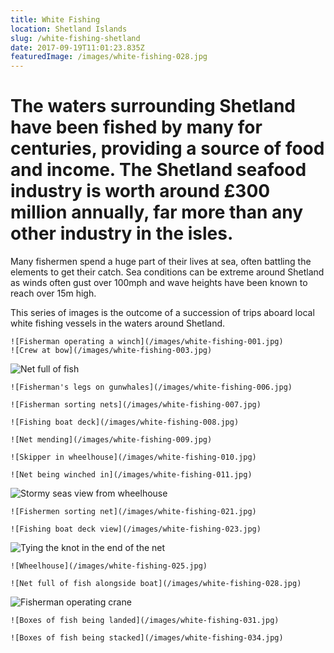 ```yaml
---
title: White Fishing
location: Shetland Islands
slug: /white-fishing-shetland
date: 2017-09-19T11:01:23.835Z
featuredImage: /images/white-fishing-028.jpg
---
```

# The waters surrounding Shetland have been fished by many for centuries, providing a source of food and income.  The Shetland seafood industry is worth around £300 million annually, far more than any other industry in the isles.

Many fishermen spend a huge part of their lives at sea, often battling the elements to get their catch. Sea conditions can be extreme around Shetland as winds often gust over 100mph and wave heights have been known to reach over 15m high.

This series of images is the outcome of a succession of trips aboard local white fishing vessels in the waters around Shetland.

```grid|2
![Fisherman operating a winch](/images/white-fishing-001.jpg)
![Crew at bow](/images/white-fishing-003.jpg)
```

![Net full of fish](/images/white-fishing-002.jpg)

```grid|2
![Fisherman's legs on gunwhales](/images/white-fishing-006.jpg)

![Fisherman sorting nets](/images/white-fishing-007.jpg)
```

```grid|2
![Fishing boat deck](/images/white-fishing-008.jpg)

![Net mending](/images/white-fishing-009.jpg)
```

```grid|2
![Skipper in wheelhouse](/images/white-fishing-010.jpg)

![Net being winched in](/images/white-fishing-011.jpg)
```

![Stormy seas view from wheelhouse](/images/white-fishing-019.jpg)

```grid|2
![Fishermen sorting net](/images/white-fishing-021.jpg)

![Fishing boat deck view](/images/white-fishing-023.jpg)
```

![Tying the knot in the end of the net](/images/white-fishing-024.jpg)

```grid|2
![Wheelhouse](/images/white-fishing-025.jpg)

![Net full of fish alongside boat](/images/white-fishing-028.jpg)
```

![Fisherman operating crane](/images/white-fishing-027.jpg)

```grid|2
![Boxes of fish being landed](/images/white-fishing-031.jpg)

![Boxes of fish being stacked](/images/white-fishing-034.jpg)
```

